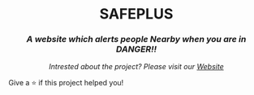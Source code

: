 <h1 align="center">SAFEPLUS</h1>
<h3 align="center"><i>A website which alerts people Nearby when you are in <span style"color:red;"> DANGER!!</span></i></h3>
<p align="center"><i>Intrested about the project? Please visit our <a href="https://github.com/AswinCG2002/DSC-WOW_SAFEPLUS/blob/main/elements.html">Website</a></i></p>























Give a ⭐️ if this project helped you!
